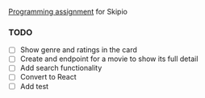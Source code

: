 [Programming assignment](https://gist.github.com/hopsoft/54141400166915f3aa06b10e5ed09714) for Skipio

### TODO

- [ ] Show genre and ratings in the card
- [ ] Create and endpoint for a movie to show its full detail
- [ ] Add search functionality
- [ ] Convert to React
- [ ] Add test